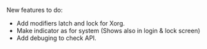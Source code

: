 New features to do:

- Add modifiers latch and lock for Xorg.
- Make indicator as for system (Shows also in login & lock screen)
- Add debuging to check API. 
